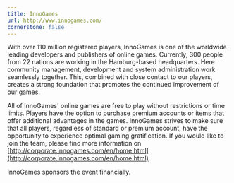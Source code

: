 ```yaml
---
title: InnoGames
url: http://www.innogames.com/
cornerstone: false
---
```


With over 110 million registered players, InnoGames is one of the worldwide
leading developers and publishers of online games.  Currently, 300 people from
22 nations are working in the Hamburg-based headquarters.  Here community
management, development and system administration work seamlessly together.
This, combined with close contact to our players, creates a strong foundation
that promotes the continued improvement of our games.

All of InnoGames' online games are free to play without restrictions or time
limits.  Players have the option to purchase premium accounts or items that
offer additional advantages in the games.  InnoGames strives to make sure that
all players, regardless of standard or premium account, have the opportunity to
experience optimal gaming gratification.  If you would like to join the team,
please find more information on
[http://corporate.innogames.com/en/home.html](http://corporate.innogames.com/en/home.html)

InnoGames sponsors the event financially.
